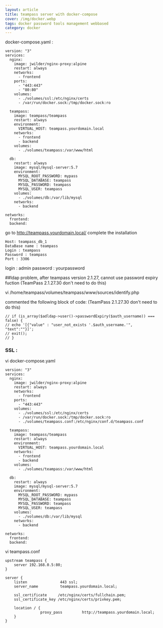 ```yaml
---
layout: article
title: teampass server with docker-compose
cover: /img/docker.webp
tags: docker password tools management webbased
category: docker
---
```


docker-compose.yaml :

```
version: "3"
services:
  nginx:
    image: jwilder/nginx-proxy:alpine
    restart: always
    networks:
      - frontend
    ports:
      - "443:443"
      - "80:80"
    volumes:
      - ./volumes/ssl:/etc/nginx/certs
      - /var/run/docker.sock:/tmp/docker.sock:ro

  teampass:
    image: teampass/teampass
    restart: always
    environment:
      VIRTUAL_HOST: teampass.yourdomain.local
    networks:
      - frontend
      - backend
    volumes:
      - ./volumes/teampass:/var/www/html

  db:
    restart: always
    image: mysql/mysql-server:5.7
    environment:
      MYSQL_ROOT_PASSWORD: mypass
      MYSQL_DATABASE: teampass
      MYSQL_PASSWORD: teampass
      MYSQL_USER: teampass
    volumes:
      - ./volumes/db:/var/lib/mysql
    networks:
      - backend

networks:
  frontend:
  backend:
```

go to http://teampass.yourdomain.local/
complete the installation

```
Host: teampass_db_1
DataBase name : teampass
Login : teampass
Password : teampass
Port : 3306
```

login : admin
password : yourpassword

##ldap problem, after teampass version 2.1.27, cannot use password expiry fuction (TeamPass 2.1.27.30 don't need to do this)

vi /home/teampass/volumes/teampass/www/sources/identify.php

commented the following block of code: (TeamPass 2.1.27.30 don't need to do this)

```
// if (is_array($adldap->user()->passwordExpiry($auth_username)) === false) {
// echo '[{"value" : "user_not_exists '.$auth_username.'", "text":""}]';
// exit();
// }
```


### SSL :

vi docker-compose.yaml

```
version: "3"
services:
  nginx:
    image: jwilder/nginx-proxy:alpine
    restart: always
    networks:
      - frontend
    ports:
      - "443:443"
    volumes:
      - ./volumes/ssl:/etc/nginx/certs
      - /var/run/docker.sock:/tmp/docker.sock:ro
      - ./volumes/teampass.conf:/etc/nginx/conf.d/teampass.conf

  teampass:
    image: teampass/teampass
    restart: always
    environment:
      VIRTUAL_HOST: teampass.yourdomain.local
    networks:
      - frontend
      - backend
    volumes:
      - ./volumes/teampass:/var/www/html

  db:
    restart: always
    image: mysql/mysql-server:5.7
    environment:
      MYSQL_ROOT_PASSWORD: mypass
      MYSQL_DATABASE: teampass
      MYSQL_PASSWORD: teampass
      MYSQL_USER: teampass
    volumes:
      - ./volumes/db:/var/lib/mysql
    networks:
      - backend

networks:
  frontend:
  backend:
```


vi teampass.conf

```
upstream teampass {
    server 192.168.0.5:80;
}

server {
    listen               443 ssl;
    server_name          teampass.yourdomain.local;

    ssl_certificate     /etc/nginx/certs/fullchain.pem;
    ssl_certificate_key /etc/nginx/certs/privkey.pem;

    location / {
                proxy_pass         http://teampass.yourdomain.local;
    }
}

```
